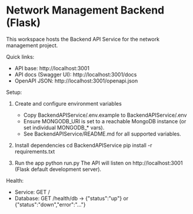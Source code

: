 # Network Management Backend (Flask)

This workspace hosts the Backend API Service for the network management project.

Quick links:
- API base: http://localhost:3001
- API docs (Swagger UI): http://localhost:3001/docs
- OpenAPI JSON: http://localhost:3001/openapi.json

Setup:
1) Create and configure environment variables
   - Copy BackendAPIService/.env.example to BackendAPIService/.env
   - Ensure MONGODB_URI is set to a reachable MongoDB instance (or set individual MONGODB_* vars).
   - See BackendAPIService/README.md for all supported variables.

2) Install dependencies
   cd BackendAPIService
   pip install -r requirements.txt

3) Run the app
   python run.py
   The API will listen on http://localhost:3001 (Flask default development server).

Health:
- Service: GET /
- Database: GET /health/db -> {"status":"up"} or {"status":"down","error":"..."}
